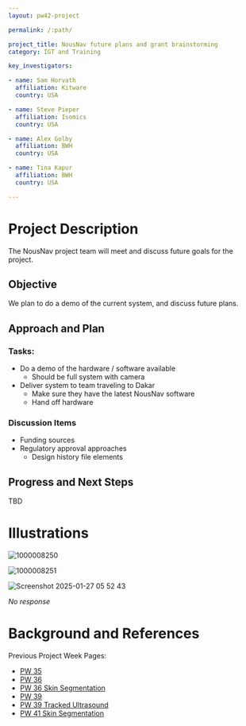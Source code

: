 ```yaml
---
layout: pw42-project

permalink: /:path/

project_title: NousNav future plans and grant brainstorming
category: IGT and Training

key_investigators:

- name: Sam Horvath
  affiliation: Kitware
  country: USA

- name: Steve Pieper
  affiliation: Isomics
  country: USA

- name: Alex Golby
  affiliation: BWH
  country: USA

- name: Tina Kapur
  affiliation: BWH
  country: USA

---
```


# Project Description

<!-- Add a short paragraph describing the project. -->


The NousNav project team will meet and discuss future goals for the project.



## Objective

<!-- Describe here WHAT you would like to achieve (what you will have as end result). -->

We plan to do a demo of the current system, and discuss future plans.


## Approach and Plan

<!-- Describe here HOW you would like to achieve the objectives stated above. -->


### Tasks:
- Do a demo of the hardware / software available 
    - Should be full system with camera
- Deliver system to team traveling to Dakar
   - Make sure they have the latest NousNav software
   - Hand off hardware

### Discussion Items
- Funding sources
- Regulatory approval approaches
   - Design history file elements



## Progress and Next Steps

<!-- Update this section as you make progress, describing of what you have ACTUALLY DONE.
     If there are specific steps that you could not complete then you can describe them here, too. -->


TBD



# Illustrations

<!-- Add pictures and links to videos that demonstrate what has been accomplished. -->

![1000008250](https://github.com/user-attachments/assets/cfbd9ee0-1e4d-443e-a64d-6f13f7fe820d)

![1000008251](https://github.com/user-attachments/assets/5a1fbe00-3417-49e6-a73b-44bc5328dcf4)

![Screenshot 2025-01-27 05 52 43](https://github.com/user-attachments/assets/bf800ad3-ba49-49ba-bb6f-9a9b0539d945)


_No response_



# Background and References

<!-- If you developed any software, include link to the source code repository.
     If possible, also add links to sample data, and to any relevant publications. -->


Previous Project Week Pages:
- [PW 35](https://projectweek.na-mic.org/PW35_2021_Virtual/Projects/NousNav/)
- [PW 36](https://projectweek.na-mic.org/PW36_2022_Virtual/Projects/NousNav/)
- [PW 36 Skin Segmentation](https://projectweek.na-mic.org/PW36_2022_Virtual/Projects/SkinSegmentation/)
- [PW 39](https://projectweek.na-mic.org/PW39_2023_Montreal/Projects/NousNavRelease/)
- [PW 39 Tracked Ultrasound](https://projectweek.na-mic.org/PW39_2023_Montreal/Projects/TrackedUltrasoundIntegrationIntoNousnavALowCostNeuronavigationSystem/)
- [PW 41 Skin Segmentation](https://projectweek.na-mic.org/PW41_2024_MIT/Projects/SkinSurfaceSegmentationForNousnav/)

